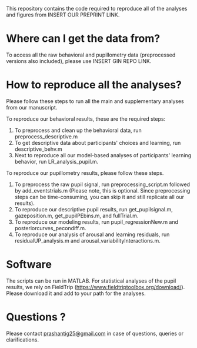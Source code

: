This repository contains the code required to reproduce all of the analyses and figures from INSERT OUR PREPRINT LINK.

# Where can I get the data from?

To access all the raw behavioral and pupillometry data (preprocessed versions also included), please use INSERT GIN REPO LINK.

# How to reproduce all the analyses?

Please follow these steps to run all the main and supplementary analyses from our manuscript. 

To reproduce our behavioral results, these are the required steps:
1. To preprocess and clean up the behavioral data, run preprocess_descriptive.m 
2. To get descriptive data about participants' choices and learning, run descriptive_behv.m
3. Next to reproduce all our model-based analyses of participants' learning behavior, run LR_analysis_pupil.m.

To reproduce our pupillometry results, please follow these steps. 

1. To preprocess the raw pupil signal, run preprocessing_script.m followed by add_eventstrials.m (Please note, this is optional. Since preprocessing steps can be time-consuming, you can skip it and still replicate all our results).
2. To reproduce our descriptive pupil results, run get_pupilsignal.m, gazeposition.m, get_pupilPEbins.m, and fullTrial.m. 
3. To reproduce our modeling results, run pupil_regressionNew.m and posteriorcurves_pecondiff.m.
4. To reproduce our analysis of arousal and learning residuals, run residualUP_analysis.m and arousal_variabilityInteractions.m.

# Software

The scripts can be run in MATLAB. For statistical analyses of the pupil results, we rely on FieldTrip (https://www.fieldtriptoolbox.org/download/). Please download it and add to your path for the analyses. 

# Questions ?

Please contact prashantig25@gmail.com in case of questions, queries or clarifications. 